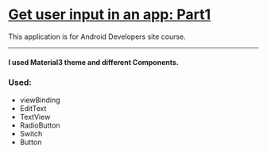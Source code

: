# [Get user input in an app: Part1](https://developer.android.com/courses/pathways/android-basics-kotlin-unit-2-pathway-1)
This application is for Android Developers site course.

  ---

#### I used Material3 theme and different Components.

### Used:
  - viewBinding
  - EditText
  - TextView
  - RadioButton
  - Switch
  - Button
